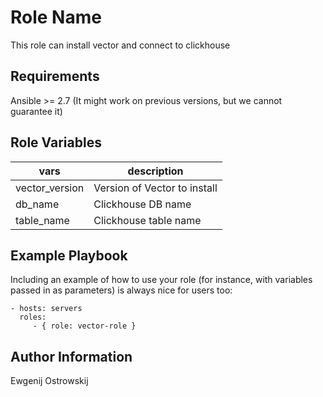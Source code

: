 Role Name
=========

This role can install vector and connect to clickhouse

Requirements
------------

Ansible >= 2.7 (It might work on previous versions, but we cannot guarantee it)

Role Variables
--------------

|vars|description|
|----|-----------|
|vector_version|Version of Vector to install|
|db_name|Clickhouse DB name|
|table_name|Clickhouse table name|

Example Playbook
----------------

Including an example of how to use your role (for instance, with variables passed in as parameters) is always nice for users too:

    - hosts: servers
      roles:
         - { role: vector-role }


Author Information
------------------

Ewgenij Ostrowskij
